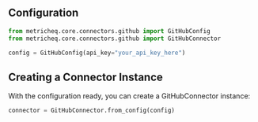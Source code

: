 ## Configuration

```python
from metricheq.core.connectors.github import GitHubConfig
from metricheq.core.connectors.github import GitHubConnector

config = GitHubConfig(api_key="your_api_key_here")
```

## Creating a Connector Instance

With the configuration ready, you can create a GitHubConnector instance:

```python
connector = GitHubConnector.from_config(config)
```